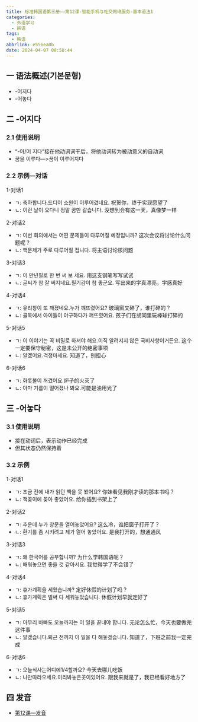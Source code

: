 ```yaml
---
title: 标准韩国语第三册——第12课-智能手机与社交网络服务-基本语法1
categories:
  - 外语学习
  - 韩语
tags:
  - 韩语
abbrlink: e556ea0b
date: 2024-04-07 08:50:44
---
```

## 一 语法概述(기본문형)

* -어지다
* -어놓다

<!--more-->

## 二  -어지다

### 2.1 使用说明

* “-아/어 지다”接在他动词词干后，将他动词转为被动意义的自动词
* 꿈을 이루다—>꿈이 이루어지다

### 2.2 示例—对话

1-对话1

* ㄱ: 축하합니다.드디어 소원이 이루어겼네요. 祝贺你，终于实现愿望了
* ㄴ: 이런 날이 오다니 정말 꿈만 같습니다.  没想到会有这一天，真像梦一样

2-对话2

* ㄱ: 이번 회의에서는 어떤 문제들이 다루어질 예정입니까? 这次会议将讨论什么问题呢？
* ㄴ: 핵문제가 주로 다루어질 접니다. 将主语讨论核问题

3-对话3

* ㄱ: 이 만년필로 한 번 써 보 세요. 用这支钢笔写写试试
* ㄴ: 글씨가 참 잘 써지네요.필기감이 참 좋군요. 写出来的字真漂亮，字感真好

4-对话4

* ㄱ: 유리창이 또 깨졌네요.누가 꺠뜨렸어요? 玻璃窗又碎了，谁打碎的？
* ㄴ: 골목에서 아이들이 야구하다가 꺠뜨렸어요. 孩子们在胡同里玩棒球打碎的

5-对话5

* ㄱ: 이 이야기는 꼭 비밀로 하셔야 해요.이직 알려지지 않은 국비사항이거든요. 这个一定要保守秘密，这是未公开的绝密事项
* ㄴ: 알곘어요.걱정마세요. 知道了，别担心

6-对话6

* ㄱ: 화롯불이 꺼겼어요.炉子的火灭了
* ㄴ: 아마 기름이 떨어졌나 봐요.可能是油用光了

## 三  -어놓다

### 3.1 使用说明

* 接在动词后，表示动作已经完成
* 但其状态仍然保持着

### 3.2 示例

1-对话1

* ㄱ: 조금 전에 내가 읽던 책을 못 봤어요? 你妹看见我刚才读的那本书吗？
* ㄴ: 책꽂이에 꽂아 좋았어요. 给你插到书架上了

2-对话2

* ㄱ: 추운데 누가 창문을 열어놓았어요? 这么冷，谁把窗子打开了？
* ㄴ: 환기를 좀 시키려고 제가 열어 놓았어요. 是我打开的，想通通风

3-对话3

* ㄱ: 왜 한국어를 공부합니까? 为什么学韩国语呢？
* ㄴ: 배워놓으면 좋을 것 같아서요. 我觉得学了不会错了

4-对话4

* ㄱ: 휴가계획을 세웠습니까? 定好休假的计划了吗？
* ㄴ: 휴가계획은 벌써 다 세워놓았습니다. 休假计划早就定好了

5-对话5

* ㄱ: 아무리 바빠도 오늘까지는 이 일을 끝내야 합니다. 无论怎么忙，今天也要做完这件事
* ㄴ:  알겠습니다.퇴근 전까지 이 일을 다 해놓겠습니다. 知道了，下班之前我一定完成

6-对话6

* ㄱ: 오늘식사는어디에1/4할까요? 今天去哪儿吃饭
* ㄴ:  나만따라오세요.미리봐놓은곳이있어요. 跟我来就是了，我已经看好地方了


## 四 发音

* [第12课—发音][1]



[1]:https://biz.cli.im/Pcview?name=https%3A%2F%2Fbiz.cli.im%2Ftest%2FIZ388526%3Fcoding%3DJ9ikvW%26qrurl%3Dhttp%253A%252F%252Fqr31.cn%252FJ9ikvW%26gtype%3D2&time=1